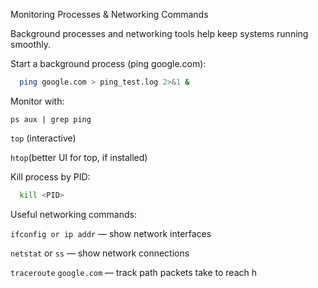  Monitoring Processes & Networking Commands

 Background processes and networking tools help keep systems running smoothly.

Start a background process (ping google.com):


```bash
  ping google.com > ping_test.log 2>&1 &
```
Monitor with:

`ps aux | grep ping`

`top` (interactive)

`htop`(better UI for top, if installed)

Kill process by PID:

```bash
  kill <PID>
```
Useful networking commands:

`ifconfig or ip addr` — show network interfaces

`netstat` or `ss` — show network connections

`traceroute` `google.com` — track path packets take to reach h

